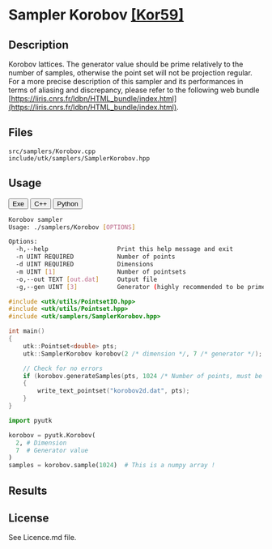# Sampler Korobov [[Kor59]](https://www.sciencedirect.com/science/article/pii/S0885064X14001204)

## Description

Korobov lattices. The generator value should be prime relatively to the number of samples, otherwise the point set will not be projection regular.  
For a more precise description of this sampler and its performances in terms of aliasing and discrepancy, please refer to the following web bundle [https://liris.cnrs.fr/ldbn/HTML_bundle/index.html](https://liris.cnrs.fr/ldbn/HTML_bundle/index.html).

## Files

```
src/samplers/Korobov.cpp  
include/utk/samplers/SamplerKorobov.hpp
```

## Usage

<button class="tablink exebutton" onclick="openCode('exe', this)" markdown="1">Exe</button> 
<button class="tablink cppbutton" onclick="openCode('cpp', this)" markdown="1">C++</button> 
<button class="tablink pybutton" onclick="openCode('py', this)" markdown="1">Python</button> 
<br/>
  

<div class="exe tabcontent">

```bash
Korobov sampler
Usage: ./samplers/Korobov [OPTIONS]

Options:
  -h,--help                   Print this help message and exit
  -n UINT REQUIRED            Number of points
  -d UINT REQUIRED            Dimensions
  -m UINT [1]                 Number of pointsets
  -o,--out TEXT [out.dat]     Output file
  -g,--gen UINT [3]           Generator (highly recommended to be prime with N)
```

</div>

<div class="cpp tabcontent">

```  cpp
#include <utk/utils/PointsetIO.hpp>
#include <utk/utils/Pointset.hpp>
#include <utk/samplers/SamplerKorobov.hpp>

int main()
{
    utk::Pointset<double> pts;
    utk::SamplerKorobov korobov(2 /* dimension */, 7 /* generator */);

    // Check for no errors
    if (korobov.generateSamples(pts, 1024 /* Number of points, must be a squared */))
    {
        write_text_pointset("korobov2d.dat", pts);
    }
}
```  

</div>

<div class="py tabcontent">

``` python
import pyutk

korobov = pyutk.Korobov(
  2, # Dimension
  7  # Generator value
)
samples = korobov.sample(1024)  # This is a numpy array !
```  

</div>

## Results

<div class="results"></div>
<script>
  window.addEventListener('DOMContentLoaded', function() { show_results(); }); 
</script>

## License

See Licence.md file.

